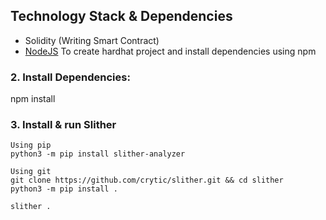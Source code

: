 ## Technology Stack & Dependencies

- Solidity (Writing Smart Contract)
- [NodeJS](https://nodejs.org/en/) To create hardhat project and install dependencies using npm



### 2. Install Dependencies:
npm install


### 3. Install & run Slither
```
Using pip
python3 -m pip install slither-analyzer
```
```
Using git
git clone https://github.com/crytic/slither.git && cd slither
python3 -m pip install .
```
```
slither .
```

